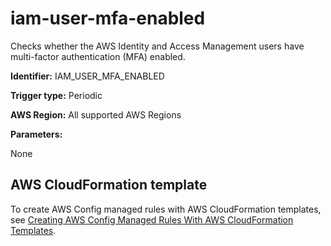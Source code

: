 # iam\-user\-mfa\-enabled<a name="iam-user-mfa-enabled"></a>

Checks whether the AWS Identity and Access Management users have multi\-factor authentication \(MFA\) enabled\.

**Identifier:** IAM\_USER\_MFA\_ENABLED

**Trigger type:** Periodic

**AWS Region:** All supported AWS Regions 

**Parameters:**

 None   

## AWS CloudFormation template<a name="w24aac11c29c17d213c15"></a>

To create AWS Config managed rules with AWS CloudFormation templates, see [Creating AWS Config Managed Rules With AWS CloudFormation Templates](aws-config-managed-rules-cloudformation-templates.md)\.